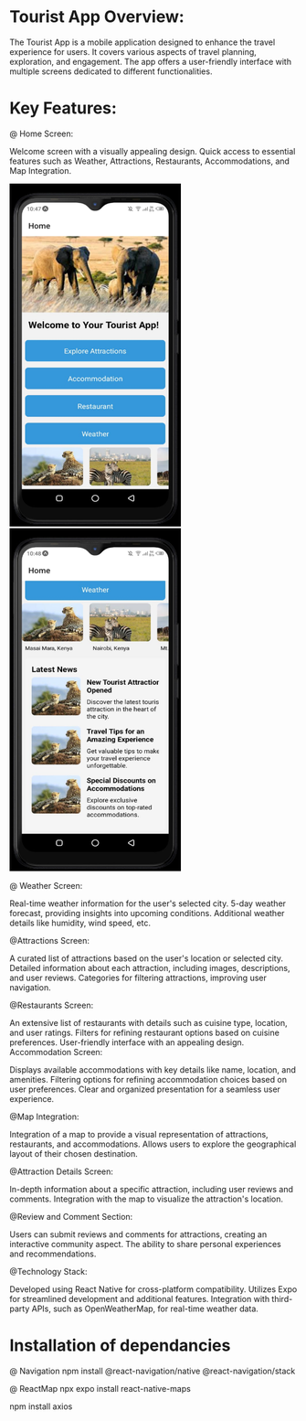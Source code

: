 # Tourist App Overview:

The Tourist App is a mobile application designed to enhance the travel experience for users. It covers various aspects of travel planning, exploration, and engagement. The app offers a user-friendly interface with multiple screens dedicated to different functionalities.

# Key Features:

@ Home Screen:

Welcome screen with a visually appealing design.
Quick access to essential features such as Weather, Attractions, Restaurants, Accommodations, and Map Integration.

<img src="./assets/imgs/home1.jpeg" alt="" width="300" height="600">
<img src="./assets/imgs/home2.jpeg" alt="" width="300" height="600">

@ Weather Screen:

Real-time weather information for the user's selected city.
5-day weather forecast, providing insights into upcoming conditions.
Additional weather details like humidity, wind speed, etc.

@Attractions Screen:

A curated list of attractions based on the user's location or selected city.
Detailed information about each attraction, including images, descriptions, and user reviews.
Categories for filtering attractions, improving user navigation.

@Restaurants Screen:

An extensive list of restaurants with details such as cuisine type, location, and user ratings.
Filters for refining restaurant options based on cuisine preferences.
User-friendly interface with an appealing design.
Accommodation Screen:

Displays available accommodations with key details like name, location, and amenities.
Filtering options for refining accommodation choices based on user preferences.
Clear and organized presentation for a seamless user experience.

@Map Integration:

Integration of a map to provide a visual representation of attractions, restaurants, and accommodations.
Allows users to explore the geographical layout of their chosen destination.

@Attraction Details Screen:

In-depth information about a specific attraction, including user reviews and comments.
Integration with the map to visualize the attraction's location.

@Review and Comment Section:

Users can submit reviews and comments for attractions, creating an interactive community aspect.
The ability to share personal experiences and recommendations.

@Technology Stack:

Developed using React Native for cross-platform compatibility.
Utilizes Expo for streamlined development and additional features.
Integration with third-party APIs, such as OpenWeatherMap, for real-time weather data.

# Installation of dependancies

@ Navigation 
npm install @react-navigation/native @react-navigation/stack

@ ReactMap
npx expo install react-native-maps

npm install axios
